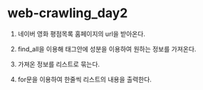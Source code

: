 # web-crawling_day2

1. 네이버 영화 평점목록 홈페이지의 url을 받아온다.

2. find_all을 이용해 태그안에 성분을 이용하여 원하는 정보를 가져온다.

3. 가져온 정보를 리스트로 묶는다.

4. for문을 이용하여 한줄씩 리스트의 내용을 출력한다.
